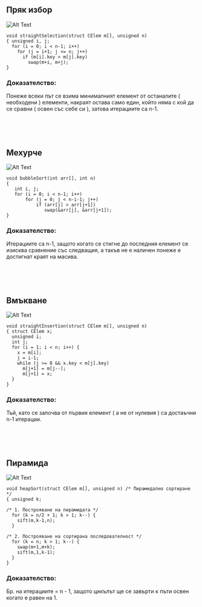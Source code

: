
## Пряк избор
![Alt Text](https://upload.wikimedia.org/wikipedia/commons/9/94/Selection-Sort-Animation.gif)
```
void straightSelection(struct CElem m[], unsigned n)
{ unsigned i, j;
  for (i = 0; i < n-1; i++)
    for (j = i+1; j <= n; j++)
      if (m[i].key > m[j].key)
        swap(m+i, m+j);
}
```
### Доказателство:
Понеже всеки път се взима минималният елемент от останалите ( необходени ) елементи, накраят остава само един, който няма с кой да се сравни ( освен със себе си ), затова итерациите са n-1.

<br /><br /><br />

## Мехурче
![Alt Text](https://upload.wikimedia.org/wikipedia/commons/c/c8/Bubble-sort-example-300px.gif)
```
void bubbleSort(int arr[], int n)
{
   int i, j;
   for (i = 0; i < n-1; i++)
       for (j = 0; j < n-i-1; j++)
           if (arr[j] > arr[j+1])
              swap(&arr[j], &arr[j+1]);
}
```
### Доказателство:
Итерациите са n-1, защото когато се стигне до последния елемент се изисква сравнение със следващия, а такъв не е наличен понеже е достигнат краят на масива.

<br /><br /><br />

## Вмъкване
![Alt Text](https://upload.wikimedia.org/wikipedia/commons/0/0f/Insertion-sort-example-300px.gif)
```
void straightInsertion(struct CElem m[], unsigned n)
{ struct CElem x;
  unsigned i;
  int j;
  for (i = 1; i < n; i++) {
    x = m[i];
    j = i-1;
    while (j >= 0 && x.key < m[j].key)
      m[j+1] = m[j--];
      m[j+1] = x;
  }
}
```
### Доказателство:
Тъй, като се започва от първия елемент ( а не от нулевия ) са достаъчни n-1 итерации.

<br /><br /><br />

## Пирамида
![Alt Text](https://upload.wikimedia.org/wikipedia/commons/4/4d/Heapsort-example.gif)
```
void heapSort(struct CElem m[], unsigned n) /* Пирамидално сортиране */
{ unsigned k;

/* 1. Построяване на пирамидата */
  for (k = n/2 + 1; k > 1; k--) {
    sift(m,k-1,n);
  }

/* 2. Построяване на сортирана последователност */
  for (k = n; k > 1; k--) {
    swap(m+1,m+k);
    sift(m,1,k-1);
  }
}

```
### Доказателство:
Бр. на итерациите = n - 1, защото цикълът ще се завърти к пъти освен когато е равен на 1.
